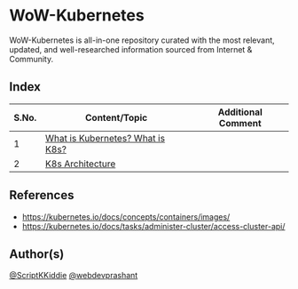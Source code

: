 # WoW-Kubernetes

WoW-Kubernetes is all-in-one repository curated with the most relevant, updated, and well-researched information sourced from Internet &amp; Community.

## Index

S.No. | Content/Topic | Additional Comment
--- | --- | ---
1 | [What is Kubernetes? What is K8s?](https://www.technical0812.com/post/kubernetes) |
2 | [K8s Architecture](https://www.technical0812.com/post/categories/devops) |

## References
- https://kubernetes.io/docs/concepts/containers/images/
- https://kubernetes.io/docs/tasks/administer-cluster/access-cluster-api/

## Author(s)

[@ScriptKKiddie](https://github.com/ScriptKKiddie)
[@webdevprashant](https://github.com/webdevprashant)
